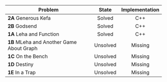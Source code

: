 | Problem        | State           | Implementation  |
| ------------- |:---------------:| :--------------:|
| **2A** Generous Kefa | Solved          | C++            |
| **2B** Godsend | Solved          | C++            |
| **1A** Leha and Function | Solved          |C++            |
| **1B** MLeha and Another Game About Graph | Unsolved          | Missing            |
| **1C** On the Bench | Unsolved          | Missing            |
| **1D** Destiny | Unsolved          | Missing            |
| **1E** In a Trap | Unsolved          | Missing            
